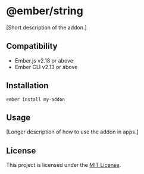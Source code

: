 @ember/string
==============================================================================

[Short description of the addon.]


Compatibility
------------------------------------------------------------------------------

* Ember.js v2.18 or above
* Ember CLI v2.13 or above


Installation
------------------------------------------------------------------------------

```
ember install my-addon
```


Usage
------------------------------------------------------------------------------

[Longer description of how to use the addon in apps.]


License
------------------------------------------------------------------------------

This project is licensed under the [MIT License](LICENSE.md).
